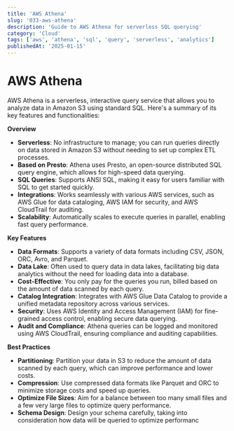 ```yaml
---
title: 'AWS Athena'
slug: '033-aws-athena'
description: 'Guide to AWS Athena for serverless SQL querying'
category: 'Cloud'
tags: ['aws', 'athena', 'sql', 'query', 'serverless', 'analytics']
publishedAt: '2025-01-15'
---
```


# AWS Athena

AWS Athena is a serverless, interactive query service that allows you to analyze data in Amazon S3 using standard SQL. Here's a summary of its key features and functionalities:

**Overview**

- **Serverless**: No infrastructure to manage; you can run queries directly on data stored in Amazon S3 without needing to set up complex ETL processes.
- **Based on Presto**: Athena uses Presto, an open-source distributed SQL query engine, which allows for high-speed data querying.
- **SQL Queries**: Supports ANSI SQL, making it easy for users familiar with SQL to get started quickly.
- **Integrations**: Works seamlessly with various AWS services, such as AWS Glue for data cataloging, AWS IAM for security, and AWS CloudTrail for auditing.
- **Scalability**: Automatically scales to execute queries in parallel, enabling fast query performance.

**Key Features**

- **Data Formats**: Supports a variety of data formats including CSV, JSON, ORC, Avro, and Parquet.
- **Data Lake**: Often used to query data in data lakes, facilitating big data analytics without the need for loading data into a database.
- **Cost-Effective**: You only pay for the queries you run, billed based on the amount of data scanned by each query.
- **Catalog Integration**: Integrates with AWS Glue Data Catalog to provide a unified metadata repository across various services.
- **Security**: Uses AWS Identity and Access Management (IAM) for fine-grained access control, enabling secure data querying.
- **Audit and Compliance**: Athena queries can be logged and monitored using AWS CloudTrail, ensuring compliance and auditing capabilities.

**Best Practices**

- **Partitioning**: Partition your data in S3 to reduce the amount of data scanned by each query, which can improve performance and lower costs.
- **Compression**: Use compressed data formats like Parquet and ORC to minimize storage costs and speed up queries.
- **Optimize File Sizes**: Aim for a balance between too many small files and a few very large files to optimize query performance.
- **Schema Design**: Design your schema carefully, taking into consideration how data will be queried to optimize performanc
